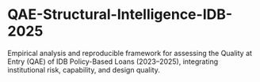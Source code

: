 # QAE-Structural-Intelligence-IDB-2025
Empirical analysis and reproducible framework for assessing the Quality at Entry (QAE) of IDB Policy-Based Loans (2023–2025), integrating institutional risk, capability, and design quality.
